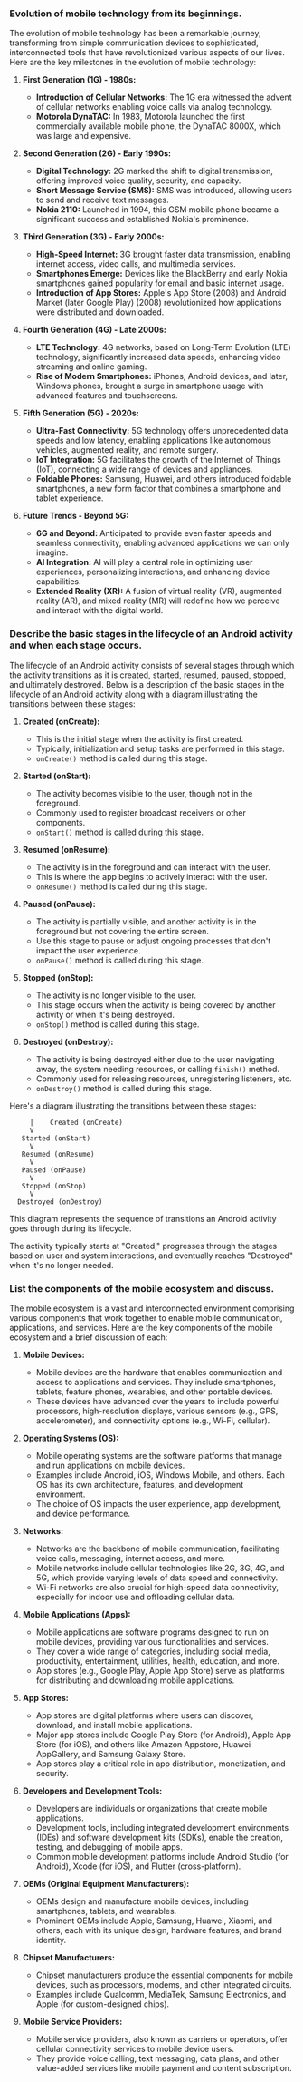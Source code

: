 ### Evolution of mobile technology from its beginnings.
The evolution of mobile technology has been a remarkable journey, transforming from simple communication devices to sophisticated, interconnected tools that have revolutionized various aspects of our lives. Here are the key milestones in the evolution of mobile technology:

1. **First Generation (1G) - 1980s:**
   - **Introduction of Cellular Networks:** The 1G era witnessed the advent of cellular networks enabling voice calls via analog technology.
   - **Motorola DynaTAC:** In 1983, Motorola launched the first commercially available mobile phone, the DynaTAC 8000X, which was large and expensive.

2. **Second Generation (2G) - Early 1990s:**
   - **Digital Technology:** 2G marked the shift to digital transmission, offering improved voice quality, security, and capacity.
   - **Short Message Service (SMS):** SMS was introduced, allowing users to send and receive text messages.
   - **Nokia 2110:** Launched in 1994, this GSM mobile phone became a significant success and established Nokia's prominence.

3. **Third Generation (3G) - Early 2000s:**
   - **High-Speed Internet:** 3G brought faster data transmission, enabling internet access, video calls, and multimedia services.
   - **Smartphones Emerge:** Devices like the BlackBerry and early Nokia smartphones gained popularity for email and basic internet usage.
   - **Introduction of App Stores:** Apple's App Store (2008) and Android Market (later Google Play) (2008) revolutionized how applications were distributed and downloaded.

4. **Fourth Generation (4G) - Late 2000s:**
   - **LTE Technology:** 4G networks, based on Long-Term Evolution (LTE) technology, significantly increased data speeds, enhancing video streaming and online gaming.
   - **Rise of Modern Smartphones:** iPhones, Android devices, and later, Windows phones, brought a surge in smartphone usage with advanced features and touchscreens.

5. **Fifth Generation (5G) - 2020s:**
   - **Ultra-Fast Connectivity:** 5G technology offers unprecedented data speeds and low latency, enabling applications like autonomous vehicles, augmented reality, and remote surgery.
   - **IoT Integration:** 5G facilitates the growth of the Internet of Things (IoT), connecting a wide range of devices and appliances.
   - **Foldable Phones:** Samsung, Huawei, and others introduced foldable smartphones, a new form factor that combines a smartphone and tablet experience.

6. **Future Trends - Beyond 5G:**
   - **6G and Beyond:** Anticipated to provide even faster speeds and seamless connectivity, enabling advanced applications we can only imagine.
   - **AI Integration:** AI will play a central role in optimizing user experiences, personalizing interactions, and enhancing device capabilities.
   - **Extended Reality (XR):** A fusion of virtual reality (VR), augmented reality (AR), and mixed reality (MR) will redefine how we perceive and interact with the digital world.

### Describe the basic stages in the lifecycle of an Android activity and when each stage occurs.
The lifecycle of an Android activity consists of several stages through which the activity transitions as it is created, started, resumed, paused, stopped, and ultimately destroyed. Below is a description of the basic stages in the lifecycle of an Android activity along with a diagram illustrating the transitions between these stages:

1. **Created (onCreate):**
   - This is the initial stage when the activity is first created.
   - Typically, initialization and setup tasks are performed in this stage.
   - `onCreate()` method is called during this stage.

2. **Started (onStart):**
   - The activity becomes visible to the user, though not in the foreground.
   - Commonly used to register broadcast receivers or other components.
   - `onStart()` method is called during this stage.

3. **Resumed (onResume):**
   - The activity is in the foreground and can interact with the user.
   - This is where the app begins to actively interact with the user.
   - `onResume()` method is called during this stage.

4. **Paused (onPause):**
   - The activity is partially visible, and another activity is in the foreground but not covering the entire screen.
   - Use this stage to pause or adjust ongoing processes that don't impact the user experience.
   - `onPause()` method is called during this stage.

5. **Stopped (onStop):**
   - The activity is no longer visible to the user.
   - This stage occurs when the activity is being covered by another activity or when it's being destroyed.
   - `onStop()` method is called during this stage.

6. **Destroyed (onDestroy):**
   - The activity is being destroyed either due to the user navigating away, the system needing resources, or calling `finish()` method.
   - Commonly used for releasing resources, unregistering listeners, etc.
   - `onDestroy()` method is called during this stage.

Here's a diagram illustrating the transitions between these stages:

```
     |    Created (onCreate)
     V
   Started (onStart)
     V
   Resumed (onResume)
     V
   Paused (onPause)
     V
   Stopped (onStop)
     V
  Destroyed (onDestroy)
```

This diagram represents the sequence of transitions an Android activity goes through during its lifecycle. 

The activity typically starts at "Created," progresses through the stages based on user and system interactions, and eventually reaches "Destroyed" when it's no longer needed. 

###  List the components of the mobile ecosystem and discuss.

The mobile ecosystem is a vast and interconnected environment comprising various components that work together to enable mobile communication, applications, and services. Here are the key components of the mobile ecosystem and a brief discussion of each:

1. **Mobile Devices:**
   - Mobile devices are the hardware that enables communication and access to applications and services. They include smartphones, tablets, feature phones, wearables, and other portable devices.
   - These devices have advanced over the years to include powerful processors, high-resolution displays, various sensors (e.g., GPS, accelerometer), and connectivity options (e.g., Wi-Fi, cellular).

2. **Operating Systems (OS):**
   - Mobile operating systems are the software platforms that manage and run applications on mobile devices.
   - Examples include Android, iOS, Windows Mobile, and others. Each OS has its own architecture, features, and development environment.
   - The choice of OS impacts the user experience, app development, and device performance.

3. **Networks:**
   - Networks are the backbone of mobile communication, facilitating voice calls, messaging, internet access, and more.
   - Mobile networks include cellular technologies like 2G, 3G, 4G, and 5G, which provide varying levels of data speed and connectivity.
   - Wi-Fi networks are also crucial for high-speed data connectivity, especially for indoor use and offloading cellular data.

4. **Mobile Applications (Apps):**
   - Mobile applications are software programs designed to run on mobile devices, providing various functionalities and services.
   - They cover a wide range of categories, including social media, productivity, entertainment, utilities, health, education, and more.
   - App stores (e.g., Google Play, Apple App Store) serve as platforms for distributing and downloading mobile applications.

5. **App Stores:**
   - App stores are digital platforms where users can discover, download, and install mobile applications.
   - Major app stores include Google Play Store (for Android), Apple App Store (for iOS), and others like Amazon Appstore, Huawei AppGallery, and Samsung Galaxy Store.
   - App stores play a critical role in app distribution, monetization, and security.

6. **Developers and Development Tools:**
   - Developers are individuals or organizations that create mobile applications.
   - Development tools, including integrated development environments (IDEs) and software development kits (SDKs), enable the creation, testing, and debugging of mobile apps.
   - Common mobile development platforms include Android Studio (for Android), Xcode (for iOS), and Flutter (cross-platform).

7. **OEMs (Original Equipment Manufacturers):**
   - OEMs design and manufacture mobile devices, including smartphones, tablets, and wearables.
   - Prominent OEMs include Apple, Samsung, Huawei, Xiaomi, and others, each with its unique design, hardware features, and brand identity.

8. **Chipset Manufacturers:**
   - Chipset manufacturers produce the essential components for mobile devices, such as processors, modems, and other integrated circuits.
   - Examples include Qualcomm, MediaTek, Samsung Electronics, and Apple (for custom-designed chips).

9. **Mobile Service Providers:**
   - Mobile service providers, also known as carriers or operators, offer cellular connectivity services to mobile device users.
   - They provide voice calling, text messaging, data plans, and other value-added services like mobile payment and content subscription.


